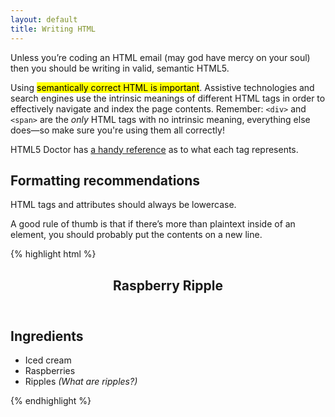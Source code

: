 ```yaml
---
layout: default
title: Writing HTML
---
```


Unless you’re coding an HTML email (may god have mercy on your soul) then you should be writing in valid, semantic HTML5. 

Using <mark>semantically correct HTML is important</mark>. Assistive technologies and search engines use the intrinsic meanings of different HTML tags in order to effectively navigate and index the page contents. Remember: `<div>` and `<span>` are the *only* HTML tags with no intrinsic meaning, everything else does—so make sure you're using them all correctly! 

HTML5 Doctor has [a handy reference](http://html5doctor.com/element-index/) as to what each tag represents. 

## Formatting recommendations

HTML tags and attributes should always be lowercase.

A good rule of thumb is that if there’s more than plaintext inside of an element, you should probably put the contents on a new line. 

{% highlight html %}
<article class="ice-cream">
    <header class="ice-cream__header">
        <h1 class="ice-cream__name">Raspberry Ripple</h1>
    </header>
    <div class="ice-cream__ingredients">
        <h2>Ingredients</h2>
        <ul>
            <li>Iced cream</li>
            <li>Raspberries</li>
            <li>
                Ripples
                <em>(What are ripples?)</em>
            </li>
        </ul>
    </div>
</article>
{% endhighlight %}